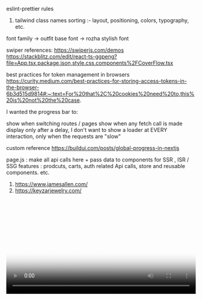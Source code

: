 <!-- SOP -->

eslint-prettier rules

1. tailwind class names sorting :- layout, positioning, colors, typography, etc.

font family
-> outfit base font
-> rozha stylish font

swiper references:
https://swiperjs.com/demos
https://stackblitz.com/edit/react-ts-ggpeng?file=App.tsx,package.json,style.css,components%2FCoverFlow.tsx

best practices for token management in browsers
https://curity.medium.com/best-practices-for-storing-access-tokens-in-the-browser-6b3d515d9814#:~:text=For%20that%2C%20cookies%20need%20to,this%20is%20not%20the%20case.

<!-- nprogress bar -->

I wanted the progress bar to:

show when switching routes / pages
show when any fetch call is made
display only after a delay, I don't want to show a loader at EVERY interaction, only when the requests are "slow"

custom reference https://buildui.com/posts/global-progress-in-nextjs

<!-- Maintain folder structure -->

page.js : make all api calls here + pass data to components for SSR , ISR / SSG
features : prodcuts, carts, auth related Api calls, store and reusable components. etc.

<!-- references.. -->

1. https://www.jamesallen.com/
2. https://keyzarjewelry.com/

<!-- video keyzar -->

<video tabindex="0" class="w-full h-full aspect-square fadeIn object-cover" sizes="(min-width: 64em) 60vw, (min-width: 48em) 50vw, 90vw" 
options="[object Object]" width="100%" loop=""
preload="auto" id="gid://shopify/Video/24054323445811" playsinline=""
poster="https://cdn.shopify.com/s/files/1/0039/6994/1568/files/preview_images/a23cfeccd86a4dd8bee5f19192ff2f55.thumbnail.0000000000.jpg?v=1724662895">

<source src="https://checkout.keyzarjewelry.com/cdn/shop/videos/c/vp/a23cfeccd86a4dd8bee5f19192ff2f55/a23cfeccd86a4dd8bee5f19192ff2f55.HD-1080p-7.2Mbps-33725443.mp4" type="video/mp4">
<source src="https://checkout.keyzarjewelry.com/cdn/shop/videos/c/vp/a23cfeccd86a4dd8bee5f19192ff2f55/a23cfeccd86a4dd8bee5f19192ff2f55.m3u8" type="application/x-mpegURL">
<source src="https://checkout.keyzarjewelry.com/cdn/shop/videos/c/vp/a23cfeccd86a4dd8bee5f19192ff2f55/a23cfeccd86a4dd8bee5f19192ff2f55.HD-720p-4.5Mbps-33725443.mp4" type="video/mp4">
<source src="https://checkout.keyzarjewelry.com/cdn/shop/videos/c/vp/a23cfeccd86a4dd8bee5f19192ff2f55/a23cfeccd86a4dd8bee5f19192ff2f55.SD-480p-1.5Mbps-33725443.mp4" type="video/mp4"></video>
